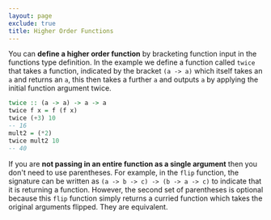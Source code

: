 ```yaml
---
layout: page
exclude: true
title: Higher Order Functions
---
```


You can **define a higher order function** by bracketing function input in the functions type definition. In the example we define a function called `twice` that takes a function, indicated by the bracket `(a -> a)` which itself takes an `a` and returns an `a`, this then takes a further `a` and outputs `a` by applying the initial function argument twice.
```haskell
twice :: (a -> a) -> a -> a
twice f x = f (f x)
twice (+3) 10
-- 16
mult2 = (*2)
twice mult2 10
-- 40
```

If you are **not passing in an entire function as a single argument** then you don't need to use parentheses. For example, in the `flip` function, the signature can be written as `(a -> b -> c) -> (b -> a -> c)` to indicate that it is returning a function. However, the second set of parentheses is optional because this `flip` function simply returns a curried function which takes the original arguments flipped. They are equivalent.
<!--stackedit_data:
eyJoaXN0b3J5IjpbNTM5MTExMzYwLDE4OTc5ODA5NjYsLTIwND
MzNzc3NTIsMTU1MDg1OTk1OV19
-->